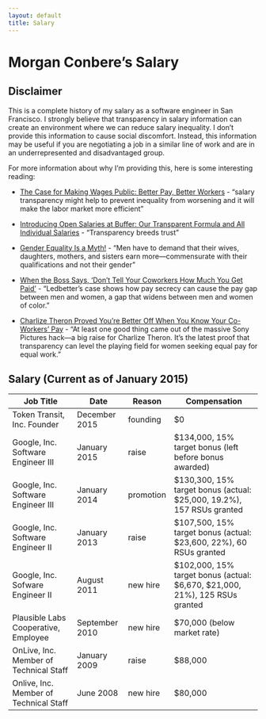 ```yaml
---
layout: default
title: Salary
---
```


# Morgan Conbere’s Salary

## Disclaimer

This is a complete history of my salary as a software engineer in San Francisco. I strongly believe that transparency in salary information can create an environment where we can reduce salary inequality. I don’t provide this information to cause social discomfort. Instead, this information may be useful if you are negotiating
a job in a similar line of work and are in an underrepresented and disadvantaged group.

For more information about why I’m providing this, here is some interesting reading:

* [The Case for Making Wages Public: Better Pay, Better Workers](http://www.theatlantic.com/business/archive/2011/07/the-case-for-making-wages-public-better-pay-better-workers/242238/) - “salary transparency might help to prevent inequality from worsening and it will make the labor market more efficient”

* [Introducing Open Salaries at Buffer: Our Transparent Formula and All Individual Salaries](http://open.bufferapp.com/introducing-open-salaries-at-buffer-including-our-transparent-formula-and-all-individual-salaries/) - “Transparency breeds trust”

* [Gender Equality Is a Myth!](http://shriverreport.org/gender-equality-is-a-myth-beyonce/) - “Men have to demand that their wives, daughters, mothers, and sisters earn more—commensurate with their qualifications and not their gender”

* [When the Boss Says, ‘Don’t Tell Your Coworkers How Much You Get Paid’](http://www.theatlantic.com/business/archive/2014/07/when-the-boss-says-dont-tell-your-coworkers-how-much-you-get-paid/374467/) - “Ledbetter’s case shows how pay secrecy can cause the pay gap between men and women, a gap that widens between men and women of color.”

* [Charlize Theron Proved You’re Better Off When You Know Your Co-Workers’ Pay](http://www.huffingtonpost.com/2015/01/12/charlize-theron-equal-pay_n_6456332.html) - “At least one good thing came out of the massive Sony Pictures hack—a big raise for Charlize Theron. It’s the latest proof that transparency can level the playing field for women seeking equal pay for equal work.”

## Salary (Current as of January 2015)

| Job Title | Date | Reason | Compensation
| --------- | ---- | ------ | ------------
| Token Transit, Inc. Founder | December 2015 | founding | $0
| Google, Inc. Software Engineer III | January 2015 | raise | $134,000, 15% target bonus (left before bonus awarded)
| Google, Inc. Software Engineer III | January 2014 | promotion | $130,300, 15% target bonus (actual: $25,000, 19.2%), 157 RSUs granted
| Google, Inc. Software Engineer II | January 2013 | raise | $107,500, 15% target bonus (actual: $23,600, 22%), 60 RSUs granted
| Google, Inc. Sofware Engineer II | August 2011 | new hire | $102,000, 15% target bonus (actual: $6,670, $21,000, 21%), 125 RSUs granted
| Plausible Labs Cooperative, Employee | September 2010 | new hire | $70,000 (below market rate)
| OnLive, Inc. Member of Technical Staff | January 2009 | raise | $88,000
| Onlive, Inc. Member of Technical Staff | June 2008 | new hire | $80,000
